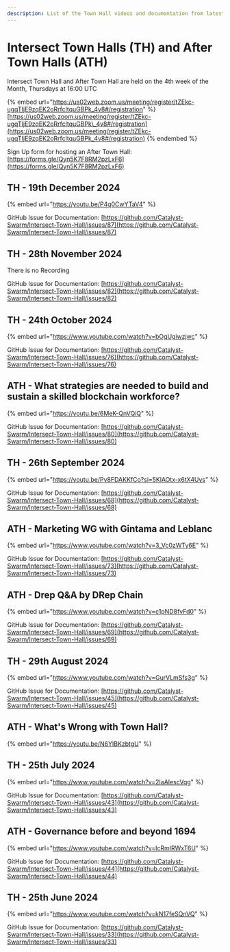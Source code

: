 ```yaml
---
description: List of the Town Hall videos and documentation from latest to oldest
---
```


# Intersect Town Halls (TH) and After Town Halls (ATH)

Intersect Town Hall and After Town Hall are held on the 4th week of the Month, Thursdays at 16:00 UTC

{% embed url="https://us02web.zoom.us/meeting/register/tZEkc-ugqTIjE9zqEK2oRrfcltquGBPk_4v8#/registration" %}
[https://us02web.zoom.us/meeting/register/tZEkc-ugqTIjE9zqEK2oRrfcltquGBPk\_4v8#/registration](https://us02web.zoom.us/meeting/register/tZEkc-ugqTIjE9zqEK2oRrfcltquGBPk_4v8#/registration)
{% endembed %}

Sign Up form for hosting an After Town Hall: [https://forms.gle/Qyn5K7F8RM2pzLxF6](https://forms.gle/Qyn5K7F8RM2pzLxF6)

## TH - 19th December 2024

{% embed url="https://youtu.be/P4q0CwYTaV4" %}

GitHub Issue for Documentation: [https://github.com/Catalyst-Swarm/Intersect-Town-Hall/issues/87](https://github.com/Catalyst-Swarm/Intersect-Town-Hall/issues/87)

## TH - 28th November 2024

There is no Recording

GitHub Issue for Documentation: [https://github.com/Catalyst-Swarm/Intersect-Town-Hall/issues/82](https://github.com/Catalyst-Swarm/Intersect-Town-Hall/issues/82)

## TH - 24th October 2024

{% embed url="https://www.youtube.com/watch?v=bOgUgiwzjwc" %}

GitHub Issue for Documentation: [https://github.com/Catalyst-Swarm/Intersect-Town-Hall/issues/76](https://github.com/Catalyst-Swarm/Intersect-Town-Hall/issues/76)

## ATH - What strategies are needed to build and sustain a skilled blockchain workforce?

{% embed url="https://youtu.be/6MeK-QnVQiQ" %}

GitHub Issue for Documentation: [https://github.com/Catalyst-Swarm/Intersect-Town-Hall/issues/80](https://github.com/Catalyst-Swarm/Intersect-Town-Hall/issues/80)

## TH - 26th September 2024

{% embed url="https://youtu.be/Pv8FDAKKfCo?si=5KlAOtx-x6tX4Uys" %}

GitHub Issue for Documentation: [https://github.com/Catalyst-Swarm/Intersect-Town-Hall/issues/68](https://github.com/Catalyst-Swarm/Intersect-Town-Hall/issues/68)

## ATH - Marketing WG with Gintama and Leblanc

{% embed url="https://www.youtube.com/watch?v=3_Vc0zWTy6E" %}

GitHub Issue for Documentation: [https://github.com/Catalyst-Swarm/Intersect-Town-Hall/issues/73](https://github.com/Catalyst-Swarm/Intersect-Town-Hall/issues/73)

## ATH - Drep Q\&A by DRep Chain

{% embed url="https://www.youtube.com/watch?v=c1pND8fvFd0" %}

GitHub Issue for Documentation: [https://github.com/Catalyst-Swarm/Intersect-Town-Hall/issues/69](https://github.com/Catalyst-Swarm/Intersect-Town-Hall/issues/69)

## TH - 29th August 2024

{% embed url="https://www.youtube.com/watch?v=GurVLmSfs3g" %}

GitHub Issue for Documentation: [https://github.com/Catalyst-Swarm/Intersect-Town-Hall/issues/45](https://github.com/Catalyst-Swarm/Intersect-Town-Hall/issues/45)

## ATH - What's Wrong with Town Hall?

{% embed url="https://youtu.be/N6YIBKzbtgU" %}

## TH - 25th July 2024

{% embed url="https://www.youtube.com/watch?v=2IaAIescVqg" %}

GitHub Issue for Documentation: [https://github.com/Catalyst-Swarm/Intersect-Town-Hall/issues/43](https://github.com/Catalyst-Swarm/Intersect-Town-Hall/issues/43)

## ATH - Governance before and beyond 1694

{% embed url="https://www.youtube.com/watch?v=IcRmIRWxT6U" %}

GitHub Issue for Documentation: [https://github.com/Catalyst-Swarm/Intersect-Town-Hall/issues/44](https://github.com/Catalyst-Swarm/Intersect-Town-Hall/issues/44)

## TH - 25th June 2024

{% embed url="https://www.youtube.com/watch?v=kN17feSQnVQ" %}

GitHub Issue for Documentation: [https://github.com/Catalyst-Swarm/Intersect-Town-Hall/issues/33](https://github.com/Catalyst-Swarm/Intersect-Town-Hall/issues/33)
